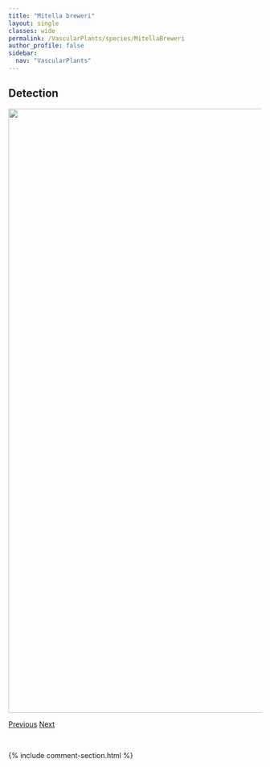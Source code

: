```yaml
---
title: "Mitella breweri"
layout: single
classes: wide
permalink: /VascularPlants/species/MitellaBreweri
author_profile: false
sidebar:
  nav: "VascularPlants"
---
```


<h2>Detection</h2>

<a href="https://drive.google.com/uc?export=view&id=1kTRykapffdqlTqvr8WVp6WlSm9o6Ojl6">
<img src="https://drive.google.com/uc?export=view&id=1kTRykapffdqlTqvr8WVp6WlSm9o6Ojl6" height = "1200" width = "800">
</a>


<a href="/DevelopmentWebsite/VascularPlants/species/MirabilisLinearis" class="pagination--pager" title="Mirabilis linearis">Previous</a> <a href="/DevelopmentWebsite/VascularPlants/species/MitellaNuda" class="pagination--pager" title="Mitella nuda">Next</a>

<p>&nbsp;</p>

{% include comment-section.html %}

